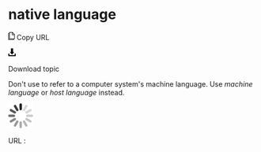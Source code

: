 # native language

![Copy URL](media/native-language/Copy.png)
Copy URL

![Download](media/native-language/Download.png)

Download topic

Don't use to refer to a computer system's machine language. Use *machine language* or *host language* instead.

![In progress](media/native-language/activity-large.gif)

URL :
